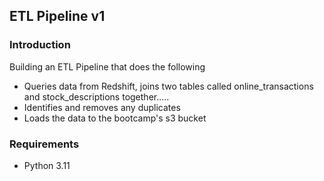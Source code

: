 ## ETL Pipeline v1

### Introduction
Building an ETL Pipeline that does the following
- Queries data from Redshift, joins two tables called online_transactions and stock_descriptions together.....
- Identifies and removes any duplicates
- Loads the data to the bootcamp's s3 bucket

### Requirements
- Python 3.11
